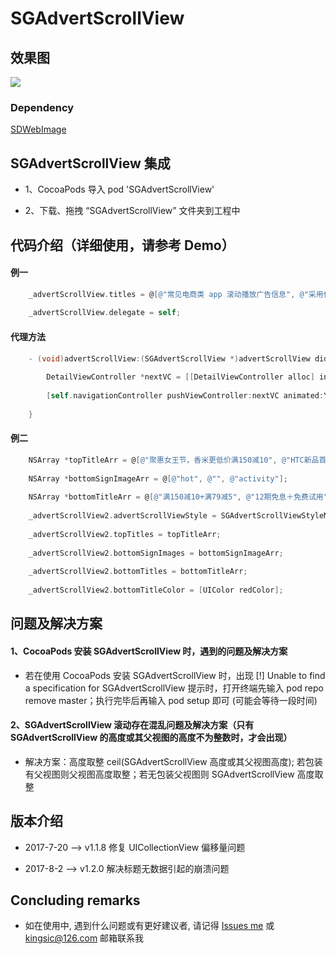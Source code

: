 
# SGAdvertScrollView


## 效果图

![](https://github.com/kingsic/SGAdvertScrollView/raw/master/Gif/sorgle.gif) 


### Dependency

[SDWebImage](https://github.com/rs/SDWebImage.git)


## SGAdvertScrollView 集成

* 1、CocoaPods 导入 pod 'SGAdvertScrollView'

* 2、下载、拖拽 “SGAdvertScrollView” 文件夹到工程中


## 代码介绍（详细使用，请参考 Demo）

#### 例一
```Objective-C    
    _advertScrollView.titles = @[@"常见电商类 app 滚动播放广告信息", @"采用代理模式封装, 可进行事件点击处理", @"建议去 github 上下载"];
        
    _advertScrollView.delegate = self;
```

#### 代理方法
```Objective-C
    - (void)advertScrollView:(SGAdvertScrollView *)advertScrollView didSelectedItemAtIndex:(NSInteger)index {
    
        DetailViewController *nextVC = [[DetailViewController alloc] init];
        
        [self.navigationController pushViewController:nextVC animated:YES];
        
    }
```

#### 例二
```Objective-C
    NSArray *topTitleArr = @[@"聚惠女王节，香米更低价满150减10", @"HTC新品首发，预约送大礼包", @"“挑食”进口生鲜，满199减20"];
    
    NSArray *bottomSignImageArr = @[@"hot", @"", @"activity"];
    
    NSArray *bottomTitleArr = @[@"满150减10+满79减5", @"12期免息＋免费试用", @"领券满199减20+进口直达"] ;
    
    _advertScrollView2.advertScrollViewStyle = SGAdvertScrollViewStyleMore;
    
    _advertScrollView2.topTitles = topTitleArr;
    
    _advertScrollView2.bottomSignImages = bottomSignImageArr;
    
    _advertScrollView2.bottomTitles = bottomTitleArr;
    
    _advertScrollView2.bottomTitleColor = [UIColor redColor];
```


## 问题及解决方案

#### 1、CocoaPods 安装 SGAdvertScrollView 时，遇到的问题及解决方案

* 若在使用 CocoaPods 安装 SGAdvertScrollView 时，出现 [!] Unable to find a specification for SGAdvertScrollView 提示时，打开终端先输入 pod repo remove master；执行完毕后再输入 pod setup 即可 (可能会等待一段时间)

#### 2、SGAdvertScrollView 滚动存在混乱问题及解决方案（只有 SGAdvertScrollView 的高度或其父视图的高度不为整数时，才会出现）

* 解决方案：高度取整 ceil(SGAdvertScrollView 高度或其父视图高度); 若包装有父视图则父视图高度取整；若无包装父视图则 SGAdvertScrollView 高度取整


## 版本介绍

* 2017-7-20 --> v1.1.8 修复 UICollectionView 偏移量问题

* 2017-8-2 --> v1.2.0 解决标题无数据引起的崩溃问题


## Concluding remarks

* 如在使用中, 遇到什么问题或有更好建议者, 请记得 [Issues me](https://github.com/kingsic/SGAdvertScrollView/issues) 或 kingsic@126.com 邮箱联系我

